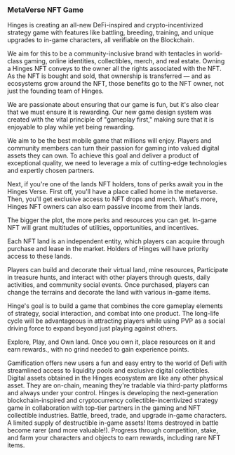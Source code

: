 

### MetaVerse NFT Game

Hinges is creating an all-new DeFi-inspired and crypto-incentivized strategy game with features like battling, breeding, training, and unique upgrades to in-game characters, all verifiable on the Blockchain.
 
We aim for this to be a community-inclusive brand with tentacles in world-class gaming, online identities, collectibles, merch, and real estate. Owning a Hinges NFT conveys to the owner all the rights associated with the NFT. As the NFT is bought and sold, that ownership is transferred — and as ecosystems grow around the NFT, those benefits go to the NFT owner, not just the founding team of Hinges.
 
We are passionate about ensuring that our game is fun, but it's also clear that we must ensure it is rewarding. Our new game design system was created with the vital principle of "gameplay first," making sure that it is enjoyable to play while yet being rewarding.
 
We aim to be the best mobile game that millions will enjoy. Players and community members can turn their passion for gaming into valued digital assets they can own. To achieve this goal and deliver a product of exceptional quality, we need to leverage a mix of cutting-edge technologies and expertly chosen partners.
 
Next, if you're one of the lands NFT holders, tons of perks await you in the Hinges Verse. First off, you'll have a place called home in the metaverse. Then, you'll get exclusive access to NFT drops and merch. What's more, Hinges NFT owners can also earn passive income from their lands. 
 
The bigger the plot, the more perks and resources you can get. In-game NFT will grant multitudes of utilities, opportunities, and incentives.
 
Each NFT land is an independent entity, which players can acquire through purchase and lease in the market.
Holders of Hinges will have priority access to these lands.
 
Players can build and decorate their virtual land, mine resources, Participate in treasure hunts, and interact with other players through quests, daily activities, and community social events.
Once purchased, players can change the terrains and decorate the land with various in-game items.
 
Hinge's goal is to build a game that combines the core gameplay elements of strategy, social interaction, and combat into one product. The long-life cycle will be advantageous in attracting players while using PVP as a social driving force to expand beyond just playing against others.
 
Explore, Play, and Own land. Once you own it, place resources on it and earn rewards., with no grind needed to gain experience points.
 
Gamification offers new users a fun and easy entry to the world of Defi with streamlined access to liquidity pools and exclusive digital collectibles. Digital assets obtained in the Hinges ecosystem are like any other physical asset. They are on-chain, meaning they're tradable via third-party platforms and always under your control. Hinges is developing the next-generation blockchain-inspired and cryptocurrency collectible-incentivized strategy game in collaboration with top-tier partners in the gaming and NFT collectible industries. Battle, breed, trade, and upgrade in-game characters. A limited supply of destructible in-game assets! Items destroyed in battle become rarer (and more valuable!). Progress through competition, stake, and farm your characters and objects to earn rewards, including rare NFT items.